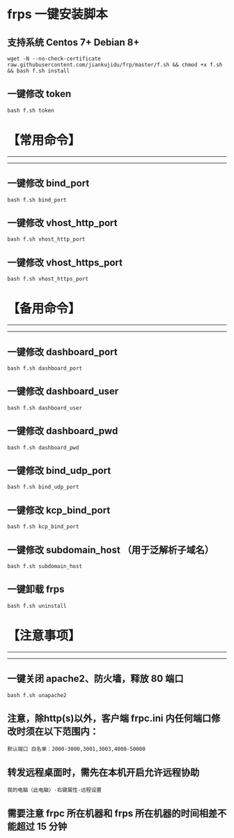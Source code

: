 # frps 一键安装脚本
## 支持系统 Centos 7+ Debian 8+
```
wget -N --no-check-certificate raw.githubusercontent.com/jiankujidu/frp/master/f.sh && chmod +x f.sh && bash f.sh install
```

## 一键修改 token
```
bash f.sh token
```


# 【常用命令】

---

---

## 一键修改 bind_port
```
bash f.sh bind_port
```

## 一键修改 vhost_http_port
```
bash f.sh vhost_http_port
```

## 一键修改 vhost_https_port
```
bash f.sh vhost_https_port
```


# 【备用命令】

---

---

## 一键修改 dashboard_port
```
bash f.sh dashboard_port
```

## 一键修改 dashboard_user
```
bash f.sh dashboard_user
```

## 一键修改 dashboard_pwd
```
bash f.sh dashboard_pwd
```

## 一键修改 bind_udp_port
```
bash f.sh bind_udp_port
```

## 一键修改 kcp_bind_port
```
bash f.sh kcp_bind_port
```

## 一键修改 subdomain_host （用于泛解析子域名）
```
bash f.sh subdomain_host
```

## 一键卸载 frps
```
bash f.sh uninstall
```


# 【注意事项】

---

---

## 一键关闭 apache2、防火墙，释放 80 端口
```
bash f.sh unapache2
```

## 注意，除http(s)以外，客户端 frpc.ini 内任何端口修改时须在以下范围内：
```
默认端口 白名单：2000-3000,3001,3003,4000-50000
```

## 转发远程桌面时，需先在本机开启允许远程协助
```
我的电脑（此电脑）-右键属性-远程设置
```

## 需要注意 frpc 所在机器和 frps 所在机器的时间相差不能超过 15 分钟
